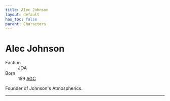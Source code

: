 ```yaml
---
title: Alec Johnson
layout: default
has_toc: false
parent: Characters
---
```


# Alec Johnson
<dl>
    <dt>Faction</dt><dd>JOA</dd>
    <dt>Born</dt><dd>159 <a href="../history/">AGC</a></dd>
    <!-- <dt>Died</dt><dd>///</dd> -->
</dl>
Founder of Johnson's Atmospherics.

----
